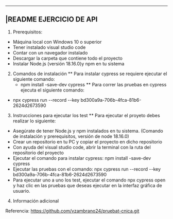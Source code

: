 ---------------------------------------------------------------
|README EJERCICIO DE API
---------------------------------------------------------------

1. Prerequisitos:
  * Máquina local con Windows 10 o superior
  * Tener instalado visual studio code
  * Contar con un navegador instalado
  * Descargar la carpeta que contiene todo el proyecto
  * Instalar Node.js (versión 18.16.0)y npm en tu sistema

2. Comandos de instalación
** Para instalar cypress se requiere ejecutar el siguiente comando:
	- npm install -save-dev cypress
** Para correr las pruebas en cypress ejecuta el siguiente comando: 
  - npx cypress run --record --key bd300a9a-706b-4fca-81b6-2624d2673590
  
3. Instrucciones para ejecutar los test
** Para ejecutar el proyeto debes realizar lo siguiente: 
  - Asegúrate de tener Node.js y npm instalados en tu sistema. (Comando de instalación y prerequisitos, versión de node 18.16.0) 
  - Crear un repositorio en tu PC y copiar el proyecto en dicho repositorio
  - Con ayuda del visual studio code, abrir la terminal con la ruta del repositorio del proyecto
  - Ejecutar el comando para instalar cypress: npm install -save-dev cypress
  - Ejecutar las pruebas con el comando: npx cypress run --record --key bd300a9a-706b-4fca-81b6-2624d2673590
  - Para ejecutar uno a uno los test, ejecutar el comando npx cypress open y haz clic en las pruebas que deseas ejecutar en la interfaz gráfica de usuario. 

4. Información adicional

Referencia: https://github.com/vzambrano24/pruebat-cnica.git
